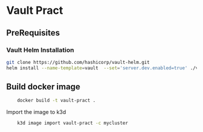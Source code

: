 # Vault Pract

## PreRequisites
### Vault Helm Installation
```bash
git clone https://github.com/hashicorp/vault-helm.git
helm install --name-template=vault  --set='server.dev.enabled=true' ./vault-helm --namespace="vault-demo"
```

## Build docker image
```bash
    docker build -t vault-pract .
```

Import the image to k3d
```bash
    k3d image import vault-pract -c mycluster
```